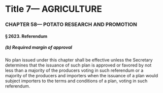 
# Title 7— AGRICULTURE
### CHAPTER 58— POTATO RESEARCH AND PROMOTION
#### § 2623. Referendum
##### (b) Required margin of approval

No plan issued under this chapter shall be effective unless the Secretary determines that the issuance of such plan is approved or favored by not less than a majority of the producers voting in such referendum or a majority of the producers and importers when the issuance of a plan would subject importers to the terms and conditions of a plan, voting in such referendum.
